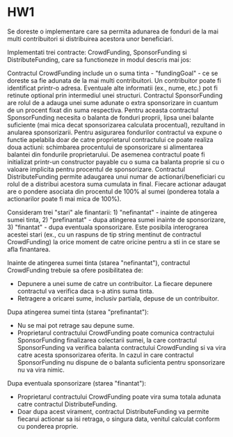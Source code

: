 # HW1

Se doreste o implementare care sa permita adunarea de fonduri de la mai multi contribuitori si distribuirea acestora unor beneficiari.

Implementati trei contracte: CrowdFunding, SponsorFunding si DistributeFunding, care sa functioneze in modul descris mai jos:

Contractul CrowdFunding include un o suma tinta - "fundingGoal" - ce se doreste sa fie adunata de la mai multi contribuitori. Un contribuitor poate fi identificat printr-o adresa. Eventuale alte informatii (ex., nume, etc.) pot fi retinute optional prin intermediul unei structuri.
Contractul SponsorFunding are rolul de a adauga unei sume adunate o extra sponsorizare in cuantum de un procent fixat din suma respectiva. Pentru aceasta contractul SponsorFunding necesita o balanta de fonduri proprii, lipsa unei balante suficiente (mai mica decat sponsorizarea calculata procentual), rezultand in anularea sponsorizarii. Pentru asigurarea fondurilor contractul va expune o functie apelabila doar de catre proprietarul contractului ce poate realiza doua actiuni: schimbarea procentului de sponsorizare si alimentarea balantei din fondurile proprietarului. De asemenea contractul poate fi initializat printr-un constructor payable cu o suma ca balanta proprie si cu o valoare implicita pentru procentul de sponsorizare.
Contractul DistributeFunding permite adaugarea unui numar de actionari/beneficiari cu rolul de a distribui acestora suma cumulata in final. Fiecare actionar adaugat are o pondere asociata din procentul de 100% al sumei (ponderea totala a actionarilor poate fi mai mica de 100%).

Consideram trei "stari" ale finantarii: 1) "nefinantat" - inainte de atingerea sumei tinta, 2) "prefinantat" - dupa atingerea sumei inainte de sponsorizare, 3) "finantat" - dupa eventuala sponsorizare.
Este posibila interograrea acestei stari (ex., cu un raspuns de tip string mentinut de contractul CrowdFunding) la orice moment de catre oricine pentru a sti in ce stare se afla finantarea.

Inainte de atingerea sumei tinta (starea "nefinantat"), contractul CrowdFunding trebuie sa ofere posibilitatea de:

- Depunere a unei sume de catre un contribuitor. La fiecare depunere contractul va verifica daca s-a atins suma tinta.
- Retragere a oricarei sume, inclusiv partiala, depuse de un contribuitor.

Dupa atingerea sumei tinta (starea "prefinantat"):

- Nu se mai pot retrage sau depune sume.
- Proprietarul contractului CrowdFunding poate comunica contractului SponsorFunding finalizarea colectarii sumei, la care contractul SponsorFunding va verifica balanta contractului CrowdFunding si va vira catre acesta sponsorizarea oferita. In cazul in care contractul SponsorFunding nu dispune de o balanta suficienta pentru sponsorizare nu va vira nimic.

Dupa eventuala sponsorizare (starea "finantat"):

- Proprietarul contractului CrowdFunding poate vira suma totala adunata catre contractul DistributeFunding.
- Doar dupa acest virament, contractul DistributeFunding va permite fiecarui actionar sa isi retraga, o singura data, venitul calculat conform cu ponderea proprie.

